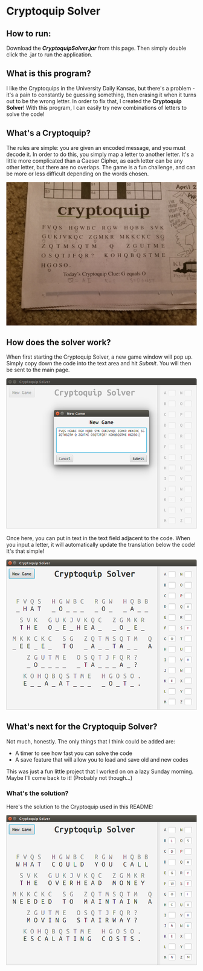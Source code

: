 # Cryptoquip Solver

## How to run:

Download the *__CryptoquipSolver.jar__* from this page. Then simply double click
the .jar to run the application.

## What is this program?

I like the Cryptoquips in the University Daily Kansas, but there's a problem -
it's a pain to constantly be guessing something, then erasing it when it turns
out to be the wrong letter. In order to fix that, I created the
**Cryptoquip Solver**! With this program, I can easily try new combinations
of letters to solve the code!

## What's a Cryptoquip?

The rules are simple: you are given an encoded message, and you must decode it.
In order to do this, you simply map a letter to another letter. It's a little
more complicated than a Caeser Cipher, as each letter can be any other letter,
but there are no overlaps. The game is a fun challenge, and can be more or less
difficult depending on the words chosen.

![Cryptoquip Example: FVQS HGWBC RGW HQBB SVK][CryptoquipNewspaper]

## How does the solver work?

When first starting the Cryptoquip Solver, a new game window will pop up. Simply
copy down the code into the text area and hit *Submit*. You will then be sent
to the main page.

![Cryptoquip New Game Window][CryptoquipNewGame]

Once here, you can put in text in the text field adjacent to the code. When you
input a letter, it will automatically update the translation below the code! It's
that simple!

![Cryptoquip Main Window][CryptoquipMain]

## What's next for the Cryptoquip Solver?

Not much, honestly. The only things that I think could be added are:

- A timer to see how fast you can solve the code
- A save feature that will allow you to load and save old and new codes

This was just a fun little project that I worked on on a lazy Sunday morning.
Maybe I'll come back to it! (Probably not though...)

### What's the solution?

Here's the solution to the Cryptoquip used in this README:

![Cryptoquip Solved][CryptoquipSolved]

[CryptoquipMain]: doc/CryptoquipSolver1.png
[CryptoquipNewGame]: doc/CryptoquipSolver2.png
[CryptoquipNewspaper]: doc/CryptoquipNewspaper.jpg
[CryptoquipSolved]: doc/CryptoquipSolved.png
